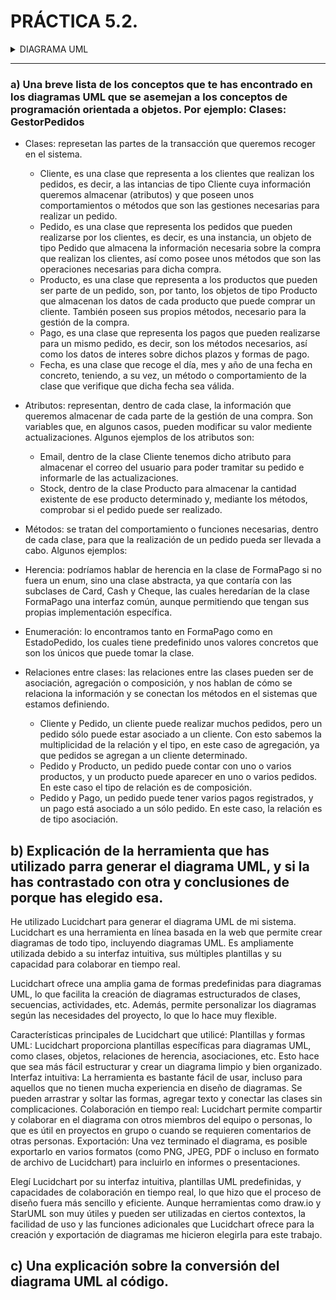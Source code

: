 # PRÁCTICA 5.2.

<details> 
 <summary>DIAGRAMA UML</summary>
 
<br> 
  <details><summary>Requisitos del diagrama</summary>

  <br>
  
   Para diseñar un sistema que gestione los pedidos de mi empresa, es necesario considerar los siguientes requerimientos:

>- Los pedidos los realizan los clientes, y pueden contener uno o varios productos.
> 
>- Debe registrar la información de cada pedido, incluyendo la fecha en que se realizó.
> 
>- Estos productos deben estar registrados en el sistema junto con su información correspondiente (nombre, descripción, precio, impuestos, etc.).
> 
>- El sistema debe ser capaz de calcular el coste total de cada pedido, teniendo en cuenta la cantidad de cada producto incluido en el pedido, sus precios individuales y los impuestos correspondientes.
> 
>- Debe haber un registro actualizado del stock de cada producto, de forma que se pueda informar al cliente si habrá algún retraso en la entrega debido a falta de stock.
> 
>- Cada pedido puede ser pagado de una sola vez o en varios pagos.
> 
>- Se debe ser capaz de registrar la información de cada pago realizado por el cliente.
> 
>- Las formas de pago aceptadas por el sistema son: Card (número, fecha de caducidad y tipo de tarjeta), Cash  (Tipo de moneda) y cheque (nombre y banco).
> 
>- Cada pedido puede estar en uno de los siguientes estados: pdte, pgdo, pcdo, envdo, entgdo. El estado de cada pedido debe ser actualizado en el sistema en función de su evolución.

  </details>

![image](https://github.com/user-attachments/assets/23d9e371-5ab4-48d4-9a5d-55e724aced2a)

</details>

<hr>

### a) Una breve lista de los conceptos que te has encontrado en los diagramas UML que se asemejan a los conceptos de programación orientada a objetos. Por ejemplo: Clases: GestorPedidos

- Clases: represetan las partes de la transacción que queremos recoger en el sistema.
  - Cliente, es una clase que representa a los clientes que realizan los pedidos, es decir, a las intancias de tipo Cliente cuya información queremos almacenar (atributos) y que poseen unos comportamientos o métodos que son las gestiones necesarias para realizar un pedido.
  - Pedido, es una clase que representa los pedidos que pueden realizarse por los clientes, es decir, es una instancia, un objeto de tipo Pedido que almacena la información necesaria sobre la compra que realizan los clientes, así como posee unos métodos que son las operaciones necesarias para dicha compra.
  - Producto, es una clase que representa a los productos que pueden ser parte de un pedido, son, por tanto, los objetos de tipo Producto que almacenan los datos de cada producto que puede comprar un cliente. También poseen sus propios métodos, necesario para la gestión de la compra.
  - Pago, es una clase que representa los pagos que pueden realizarse para un mismo pedido, es decir, son los métodos necesarios, así como los datos de interes sobre dichos plazos y formas de pago.
  - Fecha, es una clase que recoge el día, mes y año de una fecha en concreto, teniendo, a su vez, un método o comportamiento de la clase que verifique que dicha fecha sea válida.

  
- Atributos: representan, dentro de cada clase, la información que queremos almacenar de cada parte de la gestión de una compra. Son variables que, en algunos casos, pueden modificar su valor mediente actualizaciones. Algunos ejemplos de los atributos son:
   - Email, dentro de la clase Cliente tenemos dicho atributo para almacenar el correo del usuario para poder tramitar su pedido e informarle de las actualizaciones.
   - Stock, dentro de la clase Producto para almacenar la cantidad existente de ese producto determinado y, mediante los métodos, comprobar si el pedido puede ser realizado.

    
- Métodos: se tratan del comportamiento o funciones necesarias, dentro de cada clase, para que la realización de un pedido pueda ser llevada a cabo. Algunos ejemplos:


 
- Herencia: podríamos hablar de herencia en la clase de FormaPago si no fuera un enum, sino una clase abstracta, ya que contaría con las subclases de Card, Cash y Cheque, las cuales heredarían de la clase FormaPago una interfaz común, aunque permitiendo que tengan sus propias implementación específica.

  
- Enumeración: lo encontramos tanto en FormaPago como en EstadoPedido, los cuales tiene predefinido unos valores concretos que son los únicos que puede tomar la clase.

  
- Relaciones entre clases: las relaciones entre las clases pueden ser de asociación, agregación o composición, y nos hablan de cómo se relaciona la información y se conectan los métodos en el sistemas que estamos definiendo.
  - Cliente y Pedido, un cliente puede realizar muchos pedidos, pero un pedido sólo puede estar asociado a un cliente. Con esto sabemos la multiplicidad de la relación y el tipo, en este caso de agregación, ya que pedidos se agregan a un cliente determinado.
  - Pedido y Producto, un pedido puede contar con uno o varios productos, y un producto puede aparecer en uno o varios pedidos. En este caso el tipo de relación es de composición.
  - Pedido y Pago, un pedido puede tener varios pagos registrados, y un pago está asociado a un sólo pedido. En este caso, la relación es de tipo asociación.


## b) Explicación de la herramienta que has utilizado parra generar el diagrama UML, y si la has contrastado con otra y conclusiones de porque has elegido esa.

He utilizado Lucidchart para generar el diagrama UML de mi sistema. Lucidchart es una herramienta en línea basada en la web que permite crear diagramas de todo tipo, incluyendo diagramas UML. Es ampliamente utilizada debido a su interfaz intuitiva, sus múltiples plantillas y su capacidad para colaborar en tiempo real.

Lucidchart ofrece una amplia gama de formas predefinidas para diagramas UML, lo que facilita la creación de diagramas estructurados de clases, secuencias, actividades, etc. Además, permite personalizar los diagramas según las necesidades del proyecto, lo que lo hace muy flexible.

Características principales de Lucidchart que utilicé:
Plantillas y formas UML: Lucidchart proporciona plantillas específicas para diagramas UML, como clases, objetos, relaciones de herencia, asociaciones, etc. Esto hace que sea más fácil estructurar y crear un diagrama limpio y bien organizado.
Interfaz intuitiva: La herramienta es bastante fácil de usar, incluso para aquellos que no tienen mucha experiencia en diseño de diagramas. Se pueden arrastrar y soltar las formas, agregar texto y conectar las clases sin complicaciones.
Colaboración en tiempo real: Lucidchart permite compartir y colaborar en el diagrama con otros miembros del equipo o personas, lo que es útil en proyectos en grupo o cuando se requieren comentarios de otras personas.
Exportación: Una vez terminado el diagrama, es posible exportarlo en varios formatos (como PNG, JPEG, PDF o incluso en formato de archivo de Lucidchart) para incluirlo en informes o presentaciones.

Elegí Lucidchart por su interfaz intuitiva, plantillas UML predefinidas, y capacidades de colaboración en tiempo real, lo que hizo que el proceso de diseño fuera más sencillo y eficiente. Aunque herramientas como draw.io y StarUML son muy útiles y pueden ser utilizadas en ciertos contextos, la facilidad de uso y las funciones adicionales que Lucidchart ofrece para la creación y exportación de diagramas me hicieron elegirla para este trabajo.

## c) Una explicación sobre la conversión del diagrama UML al código.
